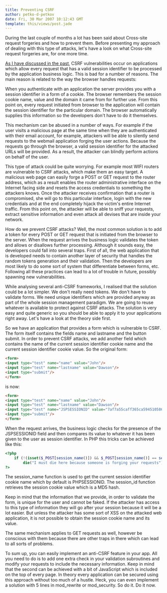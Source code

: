 ```yaml
---
title: Preventing CSRF
author: petko-d-petkov
date: Fri, 30 Mar 2007 10:12:43 GMT
template: this/views/post.jade
---
```


During the last couple of months a lot has been said about Cross-site request forgeries and how to prevent them. Before presenting my approach of dealing with this type of attacks, let's have a look on what Cross-site request forgeries are, for one more time.

[As I have discussed in the past](/blog/cross-site-request-forgery/), CSRF vulnerabilities occur on applications which allow every request that has a valid session identifier to be processed by the application business logic. This is bad for a number of reasons. The main reason is related to the way the browser handles requests:

When you authenticate with an application the server provides you with a session identifier in a form of a cookie. The browser remembers the session cookie name, value and the domain it came from for further use. From this point on, every request initiated from browser to the application will contain the session identifier for the particular domain. The browser automatically supplies this information so the developers don't have to do it themselves.

This mechanism can be abused in a number of ways. For example if the user visits a malicious page at the same time when they are authenticated with their email account, for example, attackers will be able to silently send requests to the webmail application forging the user actions. Because the requests go through the browser, a valid session identifier for the attacked URLs will be provided. As a result, the attacker can blindly perform actions on behalf of the user.

This type of attack could be quite worrying. For example most WIFI routers are vulnerable to CSRF attacks, which make them an easy target. A malicious web page can easily forge a POST or GET request to the router address, which as a result enables the router administrative interface on the Internet facing side and resets the access credentials to something the attackers knows. Once the attacker receives confirmation that a router is compromised, she will go to this particular interface, login with the new credentials and at the end completely hijack the victim's entire Internet traffic. From this point on, the attacker will be able to sniff your requests, extract sensitive information and even attack all devises that are inside your network.

How do we prevent CSRF attacks? Well, the most common solution is to add a token for every POST or GET request that is initiated from the browser to the server. When the request arrives the business logic validates the token and allows or disallows further processing. Although it sounds easy, the developers could fall into several traps. First of all, the web application that is developed needs to contain another layer of security that handles the random tokens generation and their validation. Then the developers are most likely to do some sort of system that differentiate between forms, etc. Following all these practices can lead to a lot of trouble in future, possibly spawning new vulnerabilities.

While analysing several anti-CSRF frameworks, I realised that the solution could be a lot simpler. We don't really need tokens. We don't have to validate forms. We need unique identifiers which are provided anyway as part of the whole session management paradigm. We are going to reuse whatever is available to protect against CSRF attacks. The solution is very easy and quite generic so you should be able to apply it to your applications right away. Let's have a look at the theory side first.

So we have an application that provides a form which is vulnerable to CSRF. The form itself contains the fields name and lastname and the button submit. In order to prevent CSRF attacks, we add another field which contains the name of the current session identifier cookie name and the current session identifier cookie value. So the original form:

```html
<form>
<input type="test" name="name" value="John"/>
<input type="test" name="lastname" value="Dawson"/>
<input type="submit"/>
</form>
```

is now:

```html
<form>
<input type="test" name="name" value="John"/>
<input type="test" name="lastname" value="Dawson"/>
<input type="test" name="JSPSESSIONID" value="7af7a55caff365ca594510586"/>
<input type="submit"/>
</form>
```
When the request arrives, the business logic checks for the presence of the JSPSESSIONID field and then compares its value to whatever it has been given to the user as session identifier. In PHP this tricks can be achieved like this:

```php
<?php
	if (!(isset($_POST[session_name()]) && $_POST[session_name()] == session_id()))
		die("I must die here because someone is forging your requests");
?>
```

The session_name function is used to get the current session identifier cookie name which by default is PHPSESSIONID. The session_id function retrieves the session cookie value which is a MD5 hash.

Keep in mind that the information that we provide, in order to validate the form, is unique for the user and cannot be faked. If the attacker has access to this type of information they will go after your session because it will be a lot easier. But unless the attacker has some sort of XSS on the attacked web application, it is not possible to obtain the session cookie name and its value.

The same mechanism applies to GET requests as well, however be conscious with them because there are other traps in there which can lead to all sorts of problems.

To sum up, you can easily implement an anti-CSRF feature in your app. All you need to do is to add one extra check in your validation subroutines and modify your requests to include the necessary information. Keep in mind that the second can be achieved with a bit of JavaScript which is included on the top of every page. In theory every application can be secured using this approach without too much of a hustle. Heck, you can even implement a solution with 5 lines in mod_rewrite or mod_security. So do it. Do it now.
